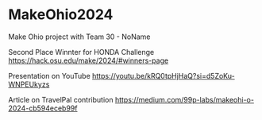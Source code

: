 # MakeOhio2024
Make Ohio project with Team 30 - NoName

Second Place Winnter for HONDA Challenge
https://hack.osu.edu/make/2024/#winners-page

Presentation on YouTube
https://youtu.be/kRQ0tpHjHaQ?si=d5ZoKu-WNPEUkyzs

Article on TravelPal contribution
https://medium.com/99p-labs/makeohi-o-2024-cb594eceb99f

